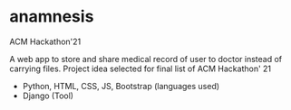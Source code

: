 # anamnesis
ACM Hackathon'21 

A web app to store and share medical record of user to doctor instead of carrying files.
Project idea selected for final list of ACM Hackathon' 21
- Python,  HTML, CSS, JS, Bootstrap (languages used)
- Django (Tool)
